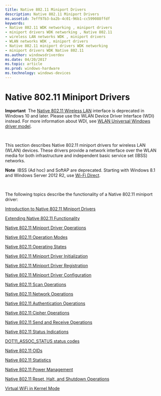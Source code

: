 ```yaml
---
title: Native 802.11 Miniport Drivers
description: Native 802.11 Miniport Drivers
ms.assetid: 7eff97b3-ba2b-4c01-96b1-cc599088ffdf
keywords:
- Native 802.11 WDK networking , miniport drivers
- miniport drivers WDK networking , Native 802.11
- wireless LAN networks WDK , miniport drivers
- WLAN networks WDK , miniport drivers
- Native 802.11 miniport drivers WDK networking
- miniport drivers WDK Native 802.11
ms.author: windowsdriverdev
ms.date: 04/20/2017
ms.topic: article
ms.prod: windows-hardware
ms.technology: windows-devices
---
```


# Native 802.11 Miniport Drivers


**Important**  The [Native 802.11 Wireless LAN](native-802-11-wireless-lan4.md) interface is deprecated in Windows 10 and later. Please use the WLAN Device Driver Interface (WDI) instead. For more information about WDI, see [WLAN Universal Windows driver model](wifi-universal-driver-model.md).

 

This section describes Native 802.11 miniport drivers for wireless LAN (WLAN) devices. These drivers provide a network interface over the WLAN media for both infrastructure and independent basic service set (IBSS) networks.

**Note**  IBSS (Ad hoc) and SoftAP are deprecated. Starting with Windows 8.1 and Windows Server 2012 R2, use [Wi-Fi Direct](wi-fi-direct-miniport-initialization-and-configuration.md).

 

The following topics describe the functionality of a Native 802.11 miniport driver:

[Introduction to Native 802.11 Miniport Drivers](introduction-to-native-802-11-miniport-drivers.md)

[Extending Native 802.11 Functionality](extending-native-802-11-functionality.md)

[Native 802.11 Miniport Driver Operations](native-802-11-miniport-driver-operations.md)

[Native 802.11 Operation Modes](native-802-11-operation-modes.md)

[Native 802.11 Operating States](native-802-11-operating-states.md)

[Native 802.11 Miniport Driver Initialization](native-802-11-miniport-driver-initialization.md)

[Native 802.11 Miniport Driver Registration](native-802-11-miniport-driver-registration.md)

[Native 802.11 Miniport Driver Configuration](native-802-11-miniport-driver-configuration.md)

[Native 802.11 Scan Operations](native-802-11-scan-operations.md)

[Native 802.11 Network Operations](native-802-11-network-operations.md)

[Native 802.11 Authentication Operations](native-802-11-authentication-operations.md)

[Native 802.11 Cipher Operations](native-802-11-cipher-operations.md)

[Native 802.11 Send and Receive Operations](native-802-11-send-and-receive-operations.md)

[Native 802.11 Status Indications](native-802-11-status-indications.md)

[DOT11_ASSOC_STATUS status codes](dot11-assoc-status-status-codes.md)

[Native 802.11 OIDs](native-802-11-oids.md)

[Native 802.11 Statistics](native-802-11-statistics.md)

[Native 802.11 Power Management](native-802-11-power-management.md)

[Native 802.11 Reset, Halt, and Shutdown Operations](native-802-11-reset--halt-and-shutdown-operations.md)

[Virtual WiFi in Kernel Mode](virtual-wifi-in-kernel-mode.md)

 

 





